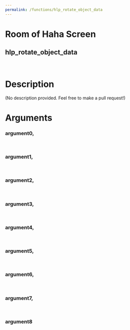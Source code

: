 ```yaml
---
permalink: /functions/hlp_rotate_object_data
---
```

# Room of Haha Screen  
## hlp_rotate_object_data  
&nbsp;  
# Description  
(No description provided. Feel free to make a pull request!) 
&nbsp;  
# Arguments
### argument0, 

&nbsp;  
### argument1, 

&nbsp;  
### argument2, 

&nbsp;  
### argument3, 

&nbsp;  
### argument4, 

&nbsp;  
### argument5, 

&nbsp;  
### argument6, 

&nbsp;  
### argument7, 

&nbsp;  
### argument8

&nbsp;  


